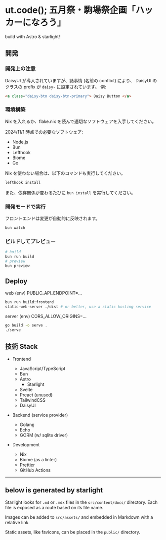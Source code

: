 # ut.code(); 五月祭・駒場祭企画「ハッカーになろう」

build with Astro & starlight!

## 開発

### 開発上の注意

DaisyUI が導入されていますが、諸事情 (名前の conflict) により、 DaisyUI のクラスの prefix が `daisy-` に設定されています。
例:

```html
<a class="daisy-btn daisy-btn-primary"> Daisy Button </a>
```

### 環境構築

Nix を入れるか、flake.nix を読んで適切なソフトウェアを入手してください。

2024/11/1 時点での必要なソフトウェア:

- Node.js
- Bun
- Lefthook
- Biome
- Go
<!-- - Just (https://github.com/casey/just) -->

Nix を使わない場合は、以下のコマンドも実行してください。

```sh
lefthook install
```

また、依存関係が変わるたびに `bun install` を実行してください。

### 開発モードで実行

フロントエンドは変更が自動的に反映されます。

```sh
bun watch
```

### ビルドしてプレビュー

```sh
# build
bun run build
# preview
bun preview
```

## Deploy

web
(env) PUBLIC_API_ENDPOINT=...

```sh runtime=node
bun run build:frontend
static-web-server ./dist # or better, use a static hosting service
```

server
(env) CORS_ALLOW_ORIGINS=...

```sh runtime=go
go build -o serve .
./serve
```

## 技術 Stack

- Frontend

  - JavaScript/TypeScript
  - Bun
  - Astro
    - Starlight
  - Svelte
  - Preact (unused)
  - TailwindCSS
  - DaisyUI

- Backend (service provider)

  - Golang
  - Echo
  - GORM (w/ sqlite driver)

- Development
  - Nix
  - Biome (as a linter)
  - Prettier
  - GitHub Actions

---

## below is generated by starlight

Starlight looks for `.md` or `.mdx` files in the `src/content/docs/` directory. Each file is exposed as a route based on its file name.

Images can be added to `src/assets/` and embedded in Markdown with a relative link.

Static assets, like favicons, can be placed in the `public/` directory.
